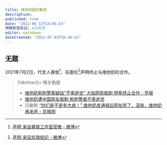 ```yaml
---
title: 维他奶国际集团
description:
published: true
date: "2022-06-13T14:05:43"
特殊标签标记: #无标签
editor: markdown
dateCreated: "2021-07-03T10:46:52"
---
```


## 无题

2021年7月2日，代言人龚俊[^nuham]、任嘉伦[^QNvOj]声明终止与维他奶的合作。

[^nuham]: [声明 来自龚俊工作室官微 - 微博](https://archive.is/nuham "https://weibo.com/6080331406/KmVq30yD1")

[^QNvOj]: [声明 来自欢瑞经纪 - 微博](https://archive.is/QNvOj "https://www.weibo.com/5225838567/KmVGgwLPI")

> [!abstract]+ 相关链接
> + [维他奶称刺警案疑凶“不幸逝世” 大陆网民抵制 明星终止合作 - 早报](https://archive.is/pybgv "https://www.zaobao.com.sg/realtime/china/story20210703-1164079")
> + [维他奶遭中国网友抵制 称刺警者不幸逝世](https://web.archive.org/web/20210702135247/https://www.rfi.fr/cn/中国/20210702-维他奶遭中国网友抵制-称刺警者不幸逝世)
> + 已删除 [“你们是不是有大病！” 维他奶发通报后网友怒了，深夜，维他奶再发声 - 京报网](https://archive.is/8hyRW "https://news.bjd.com.cn/2021/07/03/120749t100.html")
